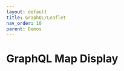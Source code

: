 ```yaml
---
layout: default
title: GraphQL/Leaflet
nav_order: 10
parent: Demos
---
```



<!DOCTYPE html>
<html lang="en">

<head>
    <meta charset="UTF-8">
    <meta name="viewport" content="width=device-width, initial-scale=1.0">
    <title>GraphQL Map Display</title>
    <!-- Leaflet CSS -->
    <link rel="stylesheet" href="https://unpkg.com/leaflet/dist/leaflet.css" />
    <style>
        #map {
            height: 90vh;
            width: 100%;
        }
    </style>
</head>

<body>
    <h1>GraphQL Map Display</h1>
    <div id="map"></div>
    <!-- Leaflet JS -->
    <script src="https://unpkg.com/leaflet/dist/leaflet.js"></script>
    <!-- Your custom script -->
<!--     <script src="script.js"></script> -->
    <script>
// GraphQL endpoint URL
// const GRAPHQL_URL = 'http://localhost:8642/graphql';
const GRAPHQL_URL = 'http://rpt.demo.aksw.org/graphql';

// GraphQL query

const querySimple = `
{
  locations(limit: 10)
      @pattern(of: "?s a coy:Country", from: "s", to: "s")
      @prefix(name: "", iri: "https://schema.coypu.org/global#")
      @prefix(name: "rdfs", iri: "http://www.w3.org/2000/01/rdf-schema#")
      @prefix(name: "geo", iri: "http://www.opengis.net/ont/geosparql#")
      @prefix(name: "geof", iri: "http://www.opengis.net/def/function/geosparql/")
      @prefix(name: "norse", iri: "https://w3id.org/aksw/norse#")
      @prefix(name: "afn", iri: "http://jena.apache.org/ARQ/function#")
      @prefix(name: "coy", iri: "https://schema.coypu.org/global#")
    {
      label @one @pattern(of: "SELECT ?s ?o { ?s rdfs:label ?o . FILTER(langMatches(lang(?o), 'en')) }", from: "s", to: "o")
      geometry @one @pattern(of: """
          ?s geo:hasGeometry/geo:asWKT ?x .
          BIND(STRDT(STR(geof:asGeoJSON(?x)), norse:json) AS ?o)
          """, from: "s", to: "o")
    }
}
`;

const queryComplex = `
{
  locations
      @pattern(of: "?s a coy:Country", from: "s", to: "s")
      @prefix(name: "", iri: "https://schema.coypu.org/global#")
      @prefix(name: "rdfs", iri: "http://www.w3.org/2000/01/rdf-schema#")
      @prefix(name: "geo", iri: "http://www.opengis.net/ont/geosparql#")
      @prefix(name: "geof", iri: "http://www.opengis.net/def/function/geosparql/")
      @prefix(name: "norse", iri: "https://w3id.org/aksw/norse#")
      @prefix(name: "afn", iri: "http://jena.apache.org/ARQ/function#")
      @prefix(name: "coy", iri: "https://schema.coypu.org/global#")
    {
      feature @pattern(of: """
          SELECT * {
            {
              ?s ?p ?o .
              # FILTER(?p NOT IN (rdfs:label))
            }
            # Auto-derive property cardinalities based on the dataset
            { SERVICE <cache:> {
                { SELECT ?p (MAX(?c) AS ?pc) {
                  SELECT ?x ?p (COUNT(*) AS ?c) {
                   ?x ?p ?z
                  } GROUP BY ?x ?p
                } GROUP BY ?p }
              }
            }
          }
          """, from: "s", to: "o") @index(by: "afn:localname(?p)", oneIf: "?pc = 1")
      #label @pattern(of: "?s rdfs:label ?o", from: "s", to: "o") @one {
      #  labelByLang @pattern(of: "BIND(?x AS ?y)", from: "x", to: "y") # @index(by: "lang(?y)", oneIf: "true") @one
      #}
      geometry @one @pattern(of: """
          ?s geo:hasGeometry/geo:asWKT ?x .
          BIND(STRDT(STR(geof:asGeoJSON(geof:simplifyDp(?x, 0.2))), norse:json) AS ?o)
          """, from: "s", to: "o")
    }
}
`;

const query = queryComplex;

// Initialize the Leaflet map
const map = L.map('map').setView([0, 0], 2);

// Add a base layer (OpenStreetMap)
L.tileLayer('https://{s}.tile.openstreetmap.org/{z}/{x}/{y}.png', {
    attribution: '&copy; <a href="https://www.openstreetmap.org/copyright">OpenStreetMap</a> contributors'
}).addTo(map);

// Fetch data from the GraphQL API
async function fetchData() {
    const response = await fetch(GRAPHQL_URL, {
        method: 'POST',
        headers: {
            'Content-Type': 'application/json',
        },
        body: JSON.stringify({ query })
    });

    const json = await response.json();
    const locations = json.data.locations;
    return locations;
}

// Function to create HTML for the popup with all JSON keys and values
function createPopupContent(location) {
    let content = '<b>Location Details:</b><br>';
    for (const key in location) {
        if (location.hasOwnProperty(key) && key !== 'geometry') { // Exclude geometry from popup
            content += `<b>${key}:</b> ${location[key]}<br>`;
        }
    }
    return content;
}

// Add data to the map
async function addDataToMap() {
    const locations = await fetchData();

    locations.forEach(location => {
        L.geoJSON(location.geometry, {
            onEachFeature: (feature, layer) => {
                const popupContent = createPopupContent(location);
                layer.bindPopup(popupContent);
            }
        }).addTo(map);
    });
}

// Load the map data
addDataToMap();

    </script>
</body>

</html>

